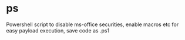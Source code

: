 # ps
Powershell script to disable ms-office securities, enable macros etc for easy payload execution, save code as .ps1

